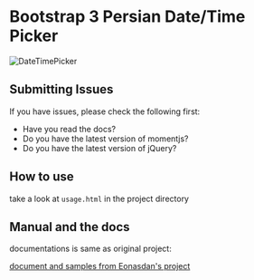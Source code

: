 # Bootstrap 3 Persian Date/Time Picker

![DateTimePicker](http://parhood.com/usage.png)

## Submitting Issues
If you have issues, please check the following first:
- Have you read the docs?
- Do you have the latest version of momentjs?
- Do you have the latest version of jQuery?

## How to use
take a look at `usage.html` in the project directory

## Manual and the docs
documentations is same as original project:

[document and samples from Eonasdan's project](http://eonasdan.github.io/bootstrap-datetimepicker/)
